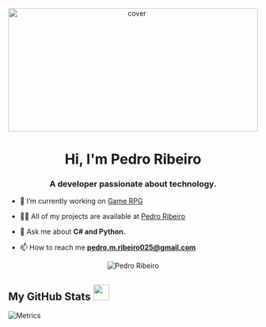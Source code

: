 
<div align="center">
<img width="100%" height = "250px" src="https://cdn.pixabay.com/photo/2018/01/14/23/12/nature-3082832_1280.jpg" alt="cover" />
</div>

<h1 align="center">Hi, I'm Pedro Ribeiro</h1>
<h3 align="center">A developer passionate about technology.</h3>

- 🔭 I’m currently working on [Game RPG](https://github.com/pedroribeiro025/RPG)

- 👨‍💻 All of my projects are available at [Pedro Ribeiro](https://github.com/pedroribeiro025)

- 💬 Ask me about **C# and Python.**

- 📫 How to reach me **pedro.m.ribeiro025@gmail.com**

<p align="center"><img align="center" src="https://github-readme-stats.vercel.app/api/top-langs?username=pedroribeiro025&show_icons=true&locale=en&layout=compact" alt="Pedro Ribeiro" /></p>


<h2> My GitHub Stats <img src='https://media1.giphy.com/media/du3J3cXyzhj75IOgvA/giphy.gif?cid=ecf05e47x2g034i9pzwtzzsd3xgg2w9nr94t4tflbbgo3008&rid=giphy.gif' width='32px'> </h2>

![Metrics](https://metrics.lecoq.io/pedroribeiro025?template=terminal&base.header=0&base.activity=0&base.repositories=0&base.metadata=0&languages=1&languages.limit=8&languages.colors=github&languages.threshold=0%25&config.timezone=America%2FToronto)
